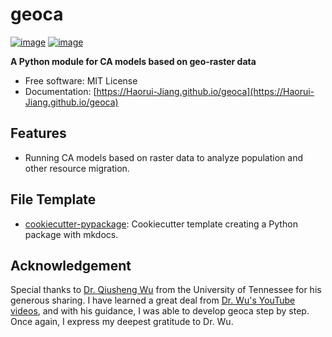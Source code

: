 # geoca

[![image](https://img.shields.io/pypi/v/geoca.svg)](https://pypi.python.org/pypi/geoca)
[![image](https://img.shields.io/badge/License-MIT-yellow.svg)](https://opensource.org/licenses/MIT)

**A Python module for CA models based on geo-raster data**

- Free software: MIT License
- Documentation: [https://Haorui-Jiang.github.io/geoca](https://Haorui-Jiang.github.io/geoca)

## Features

- Running CA models based on raster data to analyze population and other resource migration.

## File Template

- [cookiecutter-pypackage](): Cookiecutter template creating a Python package with mkdocs.

## Acknowledgement

Special thanks to [Dr. Qiusheng Wu](https://github.com/giswqs) from the University of Tennessee for his generous sharing. I have learned a great deal from [Dr. Wu&#39;s YouTube videos](https://youtube.com/playlist?list=PLAxJ4-o7ZoPcD-6wZ2xY5bXuu48Scu8kq&si=dq_x-xUJZvoflVqy), and with his guidance, I was able to develop geoca step by step. Once again, I express my deepest gratitude to Dr. Wu.
